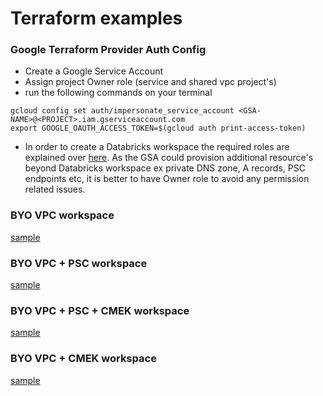 # Terraform examples

### Google Terraform Provider Auth Config
- Create a Google Service Account
- Assign project Owner role (service and shared vpc project's)
- run the following commands on your terminal
```
gcloud config set auth/impersonate_service_account <GSA-NAME>@<PROJECT>.iam.gserviceaccount.com
export GOOGLE_OAUTH_ACCESS_TOKEN=$(gcloud auth print-access-token)
```
- In order to create a Databricks workspace the required roles are explained over [here](https://docs.gcp.databricks.com/administration-guide/cloud-configurations/gcp/customer-managed-vpc.html#role-requirements). As the GSA could provision additional resource's beyond Databricks workspace ex private DNS zone, A records, PSC endpoints etc, it is better to have Owner role to avoid any permission related issues.

### BYO VPC workspace
[sample](../terraform-scripts/byovpc-ws/workspace.tf)
### BYO VPC + PSC workspace
[sample](../terraform-scripts/byovpc-psc-ws/workspace.tf)
### BYO VPC + PSC + CMEK workspace
[sample](../terraform-scripts/byovpc-psc-cmek-ws/workspace.tf)
### BYO VPC + CMEK workspace
[sample](../terraform-scripts/byovpc-cmek-ws/workspace.tf)